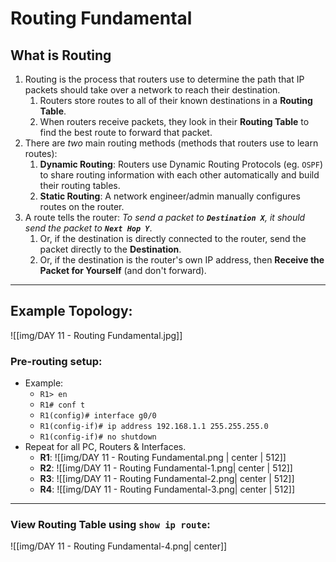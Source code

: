 # Routing Fundamental

## What is Routing
1. Routing is the process that routers use to determine the path that IP packets should take over a network to reach their destination.
	1. Routers store routes to all of their known destinations in a **Routing Table**.
	2. When routers receive packets, they look in their **Routing Table** to find the best route to forward that packet.
2. There are *two* main routing methods (methods that routers use to learn routes):
	1. **Dynamic Routing**: Routers use Dynamic Routing Protocols (eg. `OSPF`) to share routing information with each other automatically and build their routing tables.
	2. **Static Routing**: A network engineer/admin manually configures routes on the router.
3. A route tells the router: _To send a packet to **`Destination X`**, it should send the packet to ***`Next Hop Y`***_.
	1. Or, if the destination is directly connected to the router, send the packet directly to the **Destination**.
	2. Or, if the destination is the router's own IP address, then **Receive the Packet for Yourself** (and don't forward).

<hr>

## Example Topology:

![[img/DAY 11 - Routing Fundamental.jpg]]

### Pre-routing setup: 
* Example:
	* `R1> en`
	* `R1# conf t`
	* `R1(config)# interface g0/0`
	* `R1(config-if)# ip address 192.168.1.1 255.255.255.0`
	* `R1(config-if)# no shutdown` 
* Repeat for all PC, Routers & Interfaces.
	* **R1**: 
		![[img/DAY 11 - Routing Fundamental.png | center | 512]]
	* **R2**: 
		![[img/DAY 11 - Routing Fundamental-1.png| center | 512]]
	* **R3**: 
		![[img/DAY 11 - Routing Fundamental-2.png| center | 512]]
	* **R4**: 
		![[img/DAY 11 - Routing Fundamental-3.png| center | 512]]

<hr>

### View Routing Table using `show ip route`:

![[img/DAY 11 - Routing Fundamental-4.png| center]]

